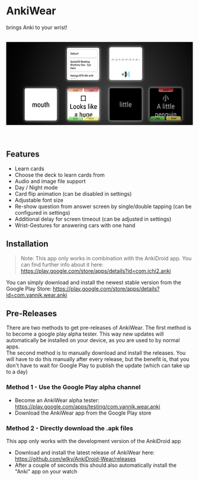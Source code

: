 # AnkiWear
brings Anki to your wrist! 
<br/>
<br/>

![](Screenshots/github_bild.png)
<br/>
<br/>
<br/>

## Features
 - Learn cards
 - Choose the deck to learn cards from
 - Audio and image file support
 - Day / Night mode
 - Card flip animation (can be disabled in settings)
 - Adjustable font size
 - Re-show question from answer screen by single/double tapping (can be configured in settings)
 - Additional delay for screen timeout (can be adjusted in settings)
 - Wrist-Gestures for answering cars with one hand


## Installation
>Note: This app only works in combination with the AnkiDroid app. You can find further info about it here: https://play.google.com/store/apps/details?id=com.ichi2.anki

You can simply download and install the newest stable version from the Google Play Store: https://play.google.com/store/apps/details?id=com.yannik.wear.anki

## Pre-Releases
There are two methods to get pre-releases of AnkiWear. The first method is to become a google play alpha tester. This way new updates will automatically be installed on your device, as you are used to by normal apps. <br/>
The second method is to manually download and install the releases. You will have to do this manually after every release, but the benefit is, that you don't have to wait for Google Play to publish the update (which can take up to a day)


### Method 1 - Use the Google Play alpha channel
- Become an AnkiWear alpha tester: https://play.google.com/apps/testing/com.yannik.wear.anki
- Download the AnkiWear app from the Google Play store

### Method 2 - Directly download the .apk files
This app only works with the development version of the AnkiDroid app
- Download and install the latest release of AnkiWear here: https://github.com/wlky/AnkiDroid-Wear/releases
- After a couple of seconds this should also automatically install the "Anki" app on your watch

